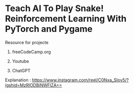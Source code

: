 # Teach AI To Play Snake! Reinforcement Learning With PyTorch and Pygame

Resource for projecte

1) freeCodeCamp.org

2) Youtube 

3) ChatGPT

Explanation :  https://www.instagram.com/reel/C0Nxa_SIoy5/?igshid=MzRlODBiNWFlZA==
